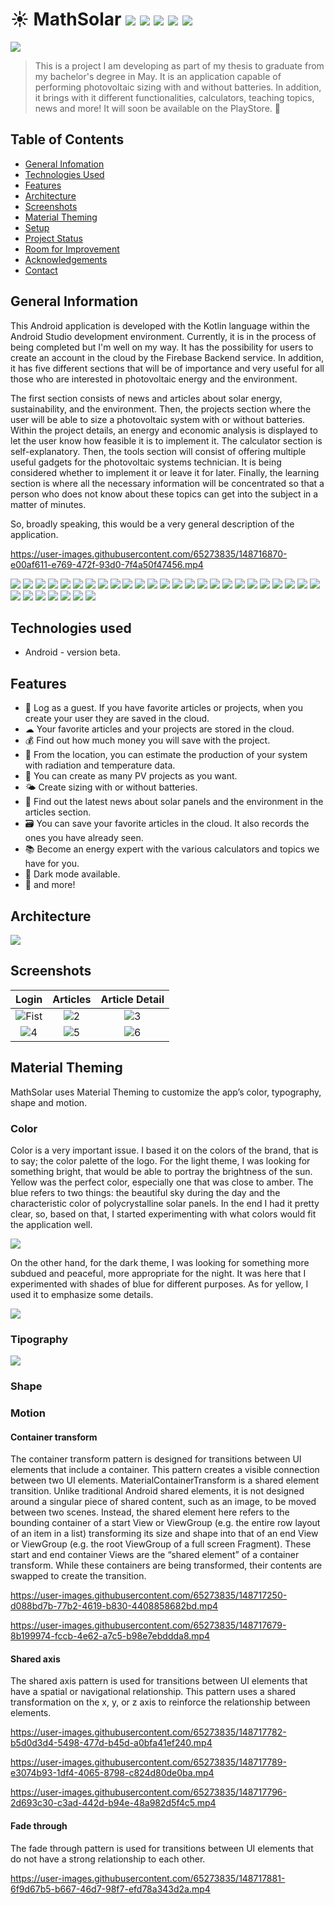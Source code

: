 # ☀ MathSolar ![](https://img.shields.io/static/v1?style=plastic&label=Version&labelColor=212121&message=Beta&color=green) ![](https://img.shields.io/static/v1?style=plastic&label=Language&labelColor=212121&message=Kotlin&color=9719ff) ![](https://img.shields.io/static/v1?style=plastic&label=Technology&labelColor=212121&message=Android&color=#a4c639) ![](https://img.shields.io/static/v1?style=plastic&label=Backend&labelColor=212121&message=Firebase&color=ff9819) ![](https://img.shields.io/static/v1?style=plastic&label=Layout&labelColor=212121&message=XML&color=ff0068)

![](resources/images/mathsolar_cover.jpg?raw=true)
> 
> This is a project I am developing as part of my thesis to graduate from my bachelor's degree in May. It is an application capable of performing photovoltaic sizing with and without batteries. In addition, it brings with it different functionalities, calculators, teaching topics, news and more! It will soon be available on the PlayStore. 💪

## Table of Contents
* [General Infomation](#general-information)
* [Technologies Used](#technologies-used)
* [Features](#features)
* [Architecture](#architecture)
* [Screenshots](#screenshots)
* [Material Theming](#material-theming)
* [Setup](#setup)
* [Project Status](#project-status)
* [Room for Improvement](#room-for-improvement)
* [Acknowledgements](#acknowledgements)
* [Contact](#contact)
<!-- * [License](#license) -->

## General Information
This Android application is developed with the Kotlin language within the Android Studio development environment. Currently, it is in the process of being completed but I'm well on my way. It has the possibility for users to create an account in the cloud by the Firebase Backend service. In addition, it has five different sections that will be of importance and very useful for all those who are interested in photovoltaic energy and the environment. 

The first section consists of news and articles about solar energy, sustainability, and the environment. Then, the projects section where the user will be able to size a photovoltaic system with or without batteries. Within the project details, an energy and economic analysis is displayed to let the user know how feasible it is to implement it. The calculator section is self-explanatory. Then, the tools section will consist of offering multiple useful gadgets for the photovoltaic systems technician. It is being considered whether to implement it or leave it for later. Finally, the learning section is where all the necessary information will be concentrated so that a person who does not know about these topics can get into the subject in a matter of minutes. 

So, broadly speaking, this would be a very general description of the application. 

https://user-images.githubusercontent.com/65273835/148716870-e00af611-e769-472f-93d0-7f4a50f47456.mp4

![](https://img.shields.io/static/v1??style=flat-squaren&label=Language&labelColor=212121&message=Kotlin&color=9719ff)
![](https://img.shields.io/static/v1??style=flat-squaren&label=IDE&labelColor=212121&message=AndroidStudio&color=9719ff)
![](https://img.shields.io/static/v1??style=flat-squaren&label=Architecture&labelColor=212121&message=MVVM&color=9719ff)
![](https://img.shields.io/static/v1??style=flat-squaren&label=Network&labelColor=212121&message=Retrofit2&color=9719ff)
![](https://img.shields.io/static/v1??style=flat-squaren&label=Serialization&labelColor=212121&message=GSON&color=9719ff)
![](https://img.shields.io/static/v1??style=flat-squaren&label=ImageLoading&labelColor=212121&message=Glide&color=9719ff)
![](https://img.shields.io/static/v1??style=flat-squaren&label=Cache&labelColor=212121&message=Room&color=9719ff)
![](https://img.shields.io/static/v1??style=flat-squaren&label=Preferences&labelColor=212121&message=Datastore&color=9719ff)
![](https://img.shields.io/static/v1??style=flat-squaren&label=Injection&labelColor=212121&message=Hilt&color=9719ff)
![](https://img.shields.io/static/v1??style=flat-squaren&label=Navegation&labelColor=212121&message=NavegationComponents&color=9719ff)
![](https://img.shields.io/static/v1??style=flat-squaren&label=Views&labelColor=212121&message=Databinding&color=9719ff)
![](https://img.shields.io/static/v1??style=flat-squaren&label=Background&labelColor=212121&message=Workmanager&color=9719ff)
![](https://img.shields.io/static/v1??style=flat-squaren&label=API&labelColor=212121&message=GoogleMaps&color=2132CE)
![](https://img.shields.io/static/v1??style=flat-squaren&label=API&labelColor=212121&message=FreeNews&color=2132CE)
![](https://img.shields.io/static/v1??style=flat-squaren&label=API&labelColor=212121&message=NasaPower&color=2132CE)
![](https://img.shields.io/static/v1??style=flat-squaren&label=API&labelColor=212121&message=PvWatts&color=2132CE)
![](https://img.shields.io/static/v1??style=flat-squaren&label=Firebase&labelColor=212121&message=Authentification&color=ff9819)
![](https://img.shields.io/static/v1??style=flat-squaren&label=Firebase&labelColor=212121&message=Store&color=ff9819)
![](https://img.shields.io/static/v1??style=flat-squaren&label=Firebase&labelColor=212121&message=Storage&color=ff9819)
![](https://img.shields.io/static/v1??style=flat-squaren&label=Firebase&labelColor=212121&message=Crashlytics&color=ff9819)
![](https://img.shields.io/static/v1??style=flat-squaren&label=Firebase&labelColor=212121&message=TestLab&color=ff9819)
![](https://img.shields.io/static/v1??style=flat-squaren&label=Permissions&labelColor=212121&message=Camara&color=a4c639)
![](https://img.shields.io/static/v1??style=flat-squaren&label=Permissions&labelColor=212121&message=ReadInternalStorage&color=a4c639)
![](https://img.shields.io/static/v1??style=flat-squaren&label=Permissions&labelColor=212121&message=Location&color=a4c639)
![](https://img.shields.io/static/v1??style=flat-squaren&label=Layout&labelColor=212121&message=XML&color=ff0068)
![](https://img.shields.io/static/v1??style=flat-squaren&label=Design&labelColor=212121&message=Figma&color=ff0068)
![](https://img.shields.io/static/v1??style=flat-squaren&label=Guide&labelColor=212121&message=Material2&color=ff0068)
![](https://img.shields.io/static/v1??style=flat-squaren&label=Animations&labelColor=212121&message=Lottie&color=ff0068)
![](https://img.shields.io/static/v1??style=flat-squaren&label=Animations&labelColor=212121&message=MotionLayout&color=ff0068)
![](https://img.shields.io/static/v1??style=flat-squaren&label=Transitions&labelColor=212121&message=Motion&color=ff0068)
![](https://img.shields.io/static/v1??style=flat-squaren&label=Theme&labelColor=212121&message=Light&color=ff0068)
![](https://img.shields.io/static/v1??style=flat-squaren&label=Theme&labelColor=212121&message=Dark&color=ff0068)

## Technologies used
- Android - version beta.

## Features
- 👤 Log as a guest. If you have favorite articles or projects, when you create your user they are saved in the cloud.
- ☁ Your favorite articles and your projects are stored in the cloud.
- 💰 Find out how much money you will save with the project.
- 📍 From the location, you can estimate the production of your system with radiation and temperature data.
- 🤩 You can create as many PV projects as you want.
- 🌤 Create sizing with or without batteries.
- 📰 Find out the latest news about solar panels and the environment in the articles section. 
- 🗃 You can save your favorite articles in the cloud. It also records the ones you have already seen.
- 📚 Become an energy expert with the various calculators and topics we have for you. 
- 🌙 Dark mode available.
- 🌟 and more!

## Architecture
![](resources/images/architecture.mvvm.png?raw=true)

## Screenshots
| Login | Articles |  Article Detail |
|:-:|:-:|:-:|
| ![Fist](resources/images/00.login_light.jpg?raw=true) | ![2](resources/images/01.articles_light.jpg?raw=true) | ![3](resources/images/02.article_light.jpg?raw=true) |
| ![4](resources/images/00.login_dark.jpg?raw=true) | ![5](resources/images/01.articles_dark.jpg?raw=true) | ![6](resources/images/02.article_dark.jpg?raw=true) |


## Material Theming
MathSolar uses Material Theming to customize the app’s color, typography, shape and motion.

### Color
Color is a very important issue. I based it on the colors of the brand, that is to say; the color palette of the logo. For the light theme, I was looking for something bright, that would be able to portray the brightness of the sun. Yellow was the perfect color, especially one that was close to amber. The blue refers to two things: the beautiful sky during the day and the characteristic color of polycrystalline solar panels. In the end I had it pretty clear, so, based on that, I started experimenting with what colors would fit the application well. 

![](resources/images/08.color.theme.light.articles.jpg?raw=true)

On the other hand, for the dark theme, I was looking for something more subdued and peaceful, more appropriate for the night. It was here that I experimented with shades of blue for different purposes. As for yellow, I used it to emphasize some details. 

![](resources/images/08.color.theme.dark.articles.jpg?raw=true)

### Tipography

![](resources/images/09.typography.theme.jpg?raw=true)

### Shape

### Motion
#### Container transform
The container transform pattern is designed for transitions between UI elements that include a container. This pattern creates a visible connection between two UI elements.
MaterialContainerTransform is a shared element transition. Unlike traditional Android shared elements, it is not designed around a singular piece of shared content, such as an image, to be moved between two scenes. Instead, the shared element here refers to the bounding container of a start View or ViewGroup (e.g. the entire row layout of an item in a list) transforming its size and shape into that of an end View or ViewGroup (e.g. the root ViewGroup of a full screen Fragment). These start and end container Views are the “shared element” of a container transform. While these containers are being transformed, their contents are swapped to create the transition.

https://user-images.githubusercontent.com/65273835/148717250-d088bd7b-77b2-4619-b830-4408858682bd.mp4

https://user-images.githubusercontent.com/65273835/148717679-8b199974-fccb-4e62-a7c5-b98e7ebddda8.mp4

#### Shared axis
The shared axis pattern is used for transitions between UI elements that have a spatial or navigational relationship. This pattern uses a shared transformation on the x, y, or z axis to reinforce the relationship between elements.

https://user-images.githubusercontent.com/65273835/148717782-b5d0d3d4-5498-477d-b45d-a0bfa41ef240.mp4

https://user-images.githubusercontent.com/65273835/148717789-e3074b93-1df4-4065-8798-c824d80de0ba.mp4

https://user-images.githubusercontent.com/65273835/148717796-2d693c30-c3ad-442d-b94e-48a982d5f4c5.mp4

#### Fade through
The fade through pattern is used for transitions between UI elements that do not have a strong relationship to each other.

https://user-images.githubusercontent.com/65273835/148717881-6f9d67b5-b667-46d7-98f7-efd78a343d2a.mp4










